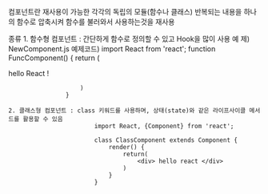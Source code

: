 컴포넌트란 재사용이 가능한 각각의 독립의 모듈(함수나 클래스)
            반복되는 내용을 하나의 함수로 압축시켜 함수를 불러와서 사용하는것을 재사용

종류 
    1. 함수형 컴포넌트 : 간단하게 함수로 정의할 수 있고 Hook을 많이 사용
                예 제) NewComponent.js
                예제코드) 
                    import React from 'react';
                    function FuncComponent() {
                        return (
                            <div> hello React ! </div>

                        )
                    }

    2. 클래스형 컴포넌트 : class 키워드를 사용하며, 상태(state)와 같은 라이프사이클 메서드를 활용할 수 있음
                            import React, {Component} from 'react';

                            class ClassComponent extends Component {
                                render() {
                                    return(
                                        <div> hello react </div>
                                    )
                                }
                            }